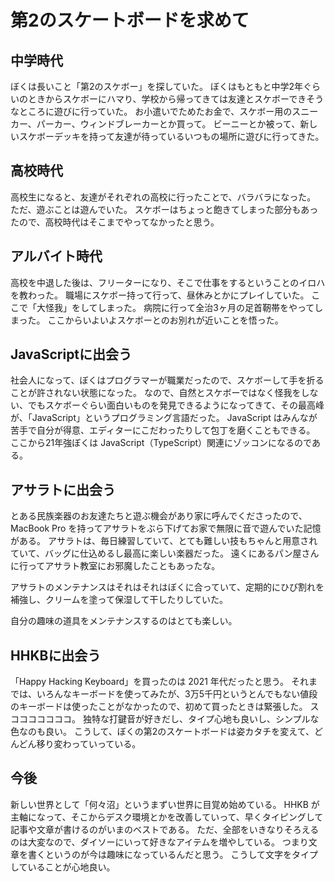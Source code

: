 # 第2のスケートボードを求めて

## 中学時代

ぼくは長いこと「第2のスケボー」を探していた。
ぼくはもともと中学2年ぐらいのときからスケボーにハマり、学校から帰ってきては友達とスケボーできそうなところに遊びに行っていた。
お小遣いでためたお金で、スケボー用のスニーカー、パーカー、ウィンドブレーカーとか買って。
ビーニーとか被って、新しいスケボーデッキを持って友達が待っているいつもの場所に遊びに行ってきた。

## 高校時代

高校生になると、友達がそれぞれの高校に行ったことで、バラバラになった。
ただ、遊ぶことは遊んでいた。
スケボーはちょっと飽きてしまった部分もあったので、高校時代はそこまでやってなかったと思う。

## アルバイト時代

高校を中退した後は、フリーターになり、そこで仕事をするということのイロハを教わった。
職場にスケボー持って行って、昼休みとかにプレイしていた。
ここで「大怪我」をしてしまった。
病院に行って全治3ヶ月の足首靭帯をやってしまった。
ここからいよいよスケボーとのお別れが近いことを悟った。

## JavaScriptに出会う

社会人になって、ぼくはプログラマーが職業だったので、スケボーして手を折ることが許されない状態になった。
なので、自然とスケボーではなく怪我をしない、でもスケボーぐらい面白いものを発見できるようになってきて、その最高峰が、「JavaScript」というプログラミング言語だった。
JavaScript はみんなが苦手で自分が得意、エディターにこだわったりして包丁を磨くこともできる。
ここから21年強ぼくは JavaScript（TypeScript）関連にゾッコンになるのである。

## アサラトに出会う

とある民族楽器のお友達たちと遊ぶ機会があり家に呼んでくださったので、 MacBook Pro を持ってアサラトをぶら下げてお家で無限に音で遊んでいた記憶がある。
アサラトは、毎日練習していて、とても難しい技もちゃんと用意されていて、バッグに仕込めるし最高に楽しい楽器だった。
遠くにあるパン屋さんに行ってアサラト教室にお邪魔したこともあったな。

アサラトのメンテナンスはそれはそれはぼくに合っていて、定期的にひび割れを補強し、クリームを塗って保湿して干したりしていた。

自分の趣味の道具をメンテナンスするのはとても楽しい。

## HHKBに出会う

「Happy Hacking Keyboard」を買ったのは 2021 年代だったと思う。
それまでは、いろんなキーボードを使ってみたが、3万5千円というとんでもない値段のキーボードは使ったことがなかったので、初めて買ったときは緊張した。
スコココココココ。
独特な打鍵音が好きだし、タイプ心地も良いし、シンプルな色なのも良い。
こうして、ぼくの第2のスケートボードは姿カタチを変えて、どんどん移り変わっていっている。

## 今後

新しい世界として「何々沼」というまずい世界に目覚め始めている。
HHKB が主軸になって、そこからデスク環境とかを改善していって、早くタイピングして記事や文章が書けるのがいまのベストである。
ただ、全部をいきなりそろえるのは大変なので、ダイソーにいって好きなアイテムを増やしている。
つまり文章を書くというのが今は趣味になっているんだと思う。
こうして文字をタイプしていることが心地良い。
